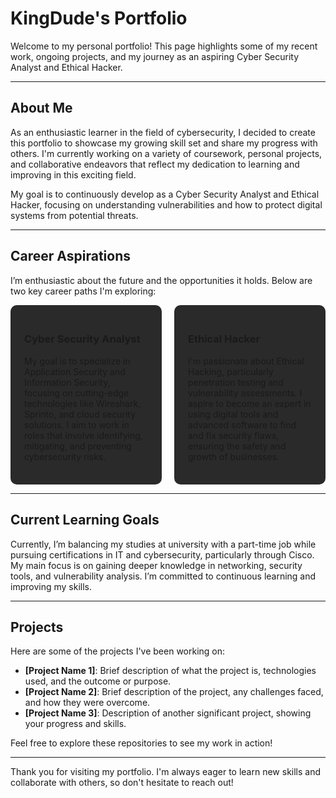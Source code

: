 # KingDude's Portfolio

Welcome to my personal portfolio! This page highlights some of my recent work, ongoing projects, and my journey as an aspiring Cyber Security Analyst and Ethical Hacker.

---

## About Me

As an enthusiastic learner in the field of cybersecurity, I decided to create this portfolio to showcase my growing skill set and share my progress with others. I'm currently working on a variety of coursework, personal projects, and collaborative endeavors that reflect my dedication to learning and improving in this exciting field.

My goal is to continuously develop as a Cyber Security Analyst and Ethical Hacker, focusing on understanding vulnerabilities and how to protect digital systems from potential threats.

---

## Career Aspirations

I’m enthusiastic about the future and the opportunities it holds. Below are two key career paths I'm exploring:

<div style="display: flex; justify-content: space-between; gap: 20px;">
  <div style="flex: 1; border: 2px solid #2a2a2a; border-radius: 10px; padding: 20px; background-color: #2a2a2a;">
    <h3>Cyber Security Analyst</h3>
    <p>My goal is to specialize in Application Security and Information Security, focusing on cutting-edge technologies like Wireshark, Sprinto, and cloud security solutions. I aim to work in roles that involve identifying, mitigating, and preventing cybersecurity risks.</p>
  </div>
  
  <div style="flex: 1; border: 2px solid #2a2a2a; border-radius: 10px; padding: 20px; background-color: #2a2a2a;">
    <h3>Ethical Hacker</h3>
    <p>I'm passionate about Ethical Hacking, particularly penetration testing and vulnerability assessments. I aspire to become an expert in using digital tools and advanced software to find and fix security flaws, ensuring the safety and growth of businesses.</p>
  </div>
</div>

---

## Current Learning Goals

Currently, I’m balancing my studies at university with a part-time job while pursuing certifications in IT and cybersecurity, particularly through Cisco. My main focus is on gaining deeper knowledge in networking, security tools, and vulnerability analysis. I’m committed to continuous learning and improving my skills.

---

## Projects

Here are some of the projects I've been working on:

- **[Project Name 1]**: Brief description of what the project is, technologies used, and the outcome or purpose.
- **[Project Name 2]**: Brief description of the project, any challenges faced, and how they were overcome.
- **[Project Name 3]**: Description of another significant project, showing your progress and skills.

Feel free to explore these repositories to see my work in action!

---

Thank you for visiting my portfolio. I'm always eager to learn new skills and collaborate with others, so don't hesitate to reach out!
